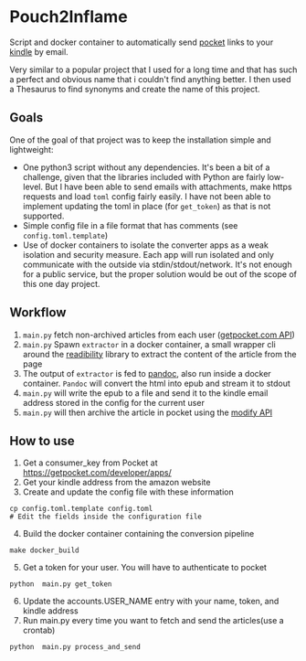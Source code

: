 # Pouch2Inflame

Script and docker container to automatically send [pocket](https://www.getpocket.com) links to your [kindle](https://www.amazon.com/kindle/) by email.

Very similar to a popular project that I used for a long time and that has such a perfect and obvious name that i couldn't find anything better. I then used a Thesaurus to find synonyms and create the name of this project.


## Goals

One of the goal of that project was to keep the installation simple and lightweight:
- One python3 script without any dependencies. It's been a bit of a challenge, given that the libraries included with Python are fairly low-level. But I have been able to send emails with attachments, make https requests and load `toml` config fairly easily. I have not been able to implement updating the toml in place (for `get_token`) as that is not supported.
- Simple config file in a file format that has comments (see `config.toml.template`)
- Use of docker containers to isolate the converter apps as a weak isolation and security measure. Each app will run isolated and only communicate with the outside via stdin/stdout/network. It's not enough for a public service, but the proper solution would be out of the scope of this one day project.


## Workflow

1. `main.py` fetch non-archived articles from each user ([getpocket.com API](https://getpocket.com/developer/))
2. `main.py` Spawn `extractor` in a docker container, a small wrapper cli around the [readibility](https://github.com/mozilla/readability) library to extract the content of the article from the page
3. The output of `extractor` is fed to [pandoc](https://pandoc.org), also run inside a docker container. `Pandoc` will convert the html into epub and stream it to stdout
4. `main.py` will write the epub to a file and send it to the kindle email address stored in the config for the current user
5. `main.py` will then archive the article in pocket using the [modify API](https://getpocket.com/developer/docs/v3/modify#action_archive)

## How to use

1. Get a consumer_key from Pocket at https://getpocket.com/developer/apps/
2. Get your kindle address from the amazon website
3. Create and update the config file with these information
```
cp config.toml.template config.toml
# Edit the fields inside the configuration file
```
4. Build the docker container containing the conversion pipeline
```
make docker_build
```
5. Get a token for your user. You will have to authenticate to pocket
```
python  main.py get_token
```
6. Update the accounts.USER_NAME entry with your name, token, and kindle address
7. Run main.py every time you want to fetch and send the articles(use a crontab)
```
python  main.py process_and_send
```